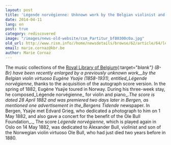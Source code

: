 ```yaml
---
layout: post
title: 'Légende norvégienne: Unknown work by the Belgian violinist and composer Eugène Ysaÿe at the Royal Library of Belgium'
date: 2014-04-11
lang: en
post: true
category: rediscovered
image: "/images/news-old-website/csm_Partitur_bf80300c0a.jpg"
old_url: http://www.rism.info//home/newsdetails/browse/62/article/64/legende-norvegienne-unknown-work-by-the-belgian-violinist-and-composer-eugene-ysaye-at-the-roya.html
email: marie.cornaz@kbr.be
author: Marie Cornaz
---
```



The music collections of the [Royal Library of Belgium](http://www.kbr.be/){:target="_blank"} (B-Br) have been recently enlarged by a previously unknown work__by the Belgian violin virtuoso Eugène Ysaÿe (1858-1931), entitled_Légende norvégienne_, thanks to the acquisition of the autograph score version. In the spring of 1882, Eugène Ysaÿe toured in Norway. During his three-week stay, he composed_Légende norvégienne_ for violin and piano_._The score is dated 28 April 1882 and was premiered two days later in Bergen, as mentioned one advertisement in the_Bergens Tidende_ newspaper. In Bergen, Ysaÿe met Edvard Grieg, who dedicated a photograph to him on 1 May 1882, and also gave a concert for the benefit of the Ole Bull Foundation_._ The score _Légende norvégienne_, which is played again in Oslo on 14 May 1882, was dedicated to Alexander Bull, violinist and son of the Norwegian violin virtuoso Ole Bull, who had just died two years before in 1880.

<script type="text/javascript">var switchTo5x=true;</script><script type="text/javascript" src="http://w.sharethis.com/button/buttons.js"></script><script type="text/javascript">stLight.options({publisher: "9b601438-1ce1-49d8-bfd7-9cff5df54c17", doNotHash: false, doNotCopy: false, hashAddressBar: false});</script>